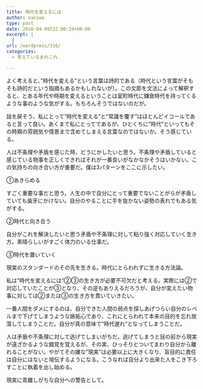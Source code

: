 ```yaml
---
title: 時代を変えるには
author: naniwa
type: post
date: 2016-04-09T22:00:24+00:00
excerpt: |
  |
url: /wordpress/316/
categories:
  - 考えているあれこれ

---
```

よく考えると、”時代を変える”という言葉は詩的である（時代という言葉がそもそも詩的だという指摘もあるかもしれないが）。この文節を文法によって解釈すると、とある年代や時期を変えるということは室町時代に鎌倉時代を持ってくるような事のような気がする。もちろんそうではないのだが。
  
話を戻そう、私にとって”時代を変える”と”常識を覆す”はほとんどイコールであると言って良い。あくまで私にとってであるが、ひとくちに”時代”といってもその時期の雰囲気や情景まで含めてしまえる言葉なのではないか。そう感じている。

人は不条理や矛盾を感じた時、どうにかしたいと思う。不条理や矛盾していると感じている物事を正しくできればそれが一番良いがなかなかそうはいかない。この気持ちの向き合い方が重要だ。僕は3パターンをここに示したい。

①あきらめる
  
すごく重要な事だと思う。人生の中で自分にとって重要でないことがらが矛盾していても歯牙にかけない。自分のやることに手を抜かない姿勢の表れでもある気がする。

②時代と向き合う
  
自分がこれを解決したいと思う矛盾や不条理に対して粘り強く対応していく生き方。素晴らしいがすごく体力のいる仕事だ。

③時代を置いていく
  
現実のスタンダードのその先を生きる。時代にとらわれずに生きる方法論。

私は”時代を変えるには”②③の生き方が必要不可欠だと考える。実際には②で対応していたことが③となり、その逆もありえるだろうが、自分が変えたい物事に対しては②または③の生き方を貫いていきたい。

一番人間をダメにするのは、自分できた人間の弱点を探しあげつらい自分のレベルまで下げてしまうような嫉妬心であり、これにとらわれて本来の目的を忘れ放蕩してしまうことだ。自分が真の意味で”時代遅れ”となってしまうことだ。
  
人は矛盾や不条理に対して逃げてしまいがちだ。逃げてしまうと目の前から現実が遠ざかるような錯覚を覚えるが、その実、ひっそりとついてまわり自分から離れることがない。やがてその嫌な”現実”は必要以上に大きくなり、盲目的に責任は自分にはないと喧伝するようになる。こうなれば自分より出来た人をこき下ろすことに執着を出し始める。

現実に乖離しがちな自分への警告として。